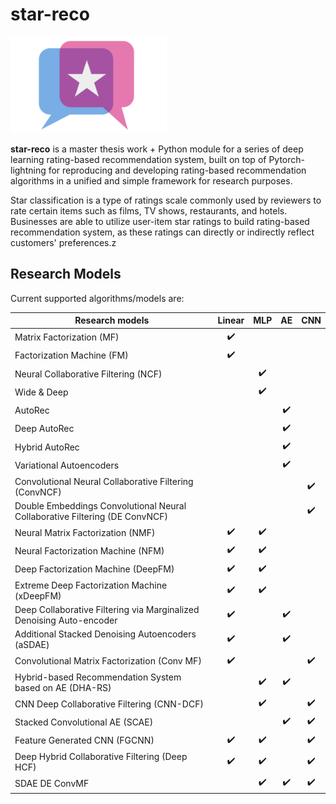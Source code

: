 # star-reco
<img src="asset/logo.svg" width="250"/>

**star-reco** is a master thesis work + Python module for a series of deep learning rating-based recommendation system, built on top of Pytorch-lightning for reproducing and developing rating-based recommendation algorithms in a unified and simple framework for research purposes. 

Star classification is a type of ratings scale commonly used by reviewers to rate certain items such as films, TV shows, restaurants, and hotels. Businesses are able to utilize user-item star ratings to build rating-based recommendation system, as these ratings can directly or indirectly reflect customers' preferences.z

Research Models
---
Current supported algorithms/models are:

|Research models|Linear|MLP|AE|CNN|
|-|:-:|:-:|:-:|:-:|
|Matrix Factorization (MF)|:heavy_check_mark:||||
|Factorization Machine (FM)|:heavy_check_mark:||||
|Neural Collaborative Filtering (NCF)||:heavy_check_mark:|||
|Wide & Deep||:heavy_check_mark:|||
|AutoRec|||:heavy_check_mark:||
|Deep AutoRec|||:heavy_check_mark:||
|Hybrid AutoRec|||:heavy_check_mark:||
|Variational Autoencoders|||:heavy_check_mark:||
|Convolutional Neural Collaborative Filtering (ConvNCF)||||:heavy_check_mark:|
|Double Embeddings Convolutional Neural Collaborative Filtering (DE ConvNCF)||||:heavy_check_mark:|
|Neural Matrix Factorization (NMF)|:heavy_check_mark:|:heavy_check_mark:|||
|Neural Factorization Machine (NFM)|:heavy_check_mark:|:heavy_check_mark:|||
|Deep Factorization Machine (DeepFM)|:heavy_check_mark:|:heavy_check_mark:|||
|Extreme Deep Factorization Machine (xDeepFM)|:heavy_check_mark:|:heavy_check_mark:|||
|Deep Collaborative Filtering via Marginalized Denoising Auto-encoder|:heavy_check_mark:||:heavy_check_mark:||
|Additional Stacked Denoising Autoencoders (aSDAE)|:heavy_check_mark:||:heavy_check_mark:||
|Convolutional Matrix Factorization (Conv MF)|:heavy_check_mark:|||:heavy_check_mark:|
|Hybrid-based Recommendation System based on AE (DHA-RS)||:heavy_check_mark:|:heavy_check_mark:||
|CNN Deep Collaborative Filtering (CNN-DCF)||:heavy_check_mark:||:heavy_check_mark:|
|Stacked Convolutional AE (SCAE)|||:heavy_check_mark:|:heavy_check_mark:|
|Feature Generated CNN (FGCNN)|:heavy_check_mark:|:heavy_check_mark:||:heavy_check_mark:|
|Deep Hybrid Collaborative Filtering (Deep HCF)|:heavy_check_mark:|:heavy_check_mark:||:heavy_check_mark:|
|SDAE DE ConvMF||:heavy_check_mark:|:heavy_check_mark:|:heavy_check_mark:|


 
